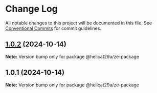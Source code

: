 # Change Log

All notable changes to this project will be documented in this file.
See [Conventional Commits](https://conventionalcommits.org) for commit guidelines.

## [1.0.2](https://github.com/hellcat29A/turbo-repo-tuto/compare/@hellcat29a/ze-package@1.0.1...@hellcat29a/ze-package@1.0.2) (2024-10-14)

**Note:** Version bump only for package @hellcat29a/ze-package

## 1.0.1 (2024-10-14)

**Note:** Version bump only for package @hellcat29a/ze-package
